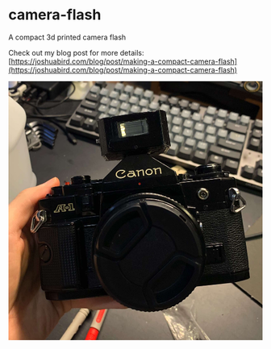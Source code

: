 # camera-flash
 A compact 3d printed camera flash

Check out my blog post for more details: [https://joshuabird.com/blog/post/making-a-compact-camera-flash](https://joshuabird.com/blog/post/making-a-compact-camera-flash)

![](https://github.com/jyjblrd/camera-flash/blob/main/img4.jpg?raw=true)

